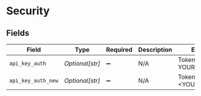 # Security


## Fields

| Field                | Type                 | Required             | Description          | Example              |
| -------------------- | -------------------- | -------------------- | -------------------- | -------------------- |
| `api_key_auth`       | *Optional[str]*      | :heavy_minus_sign:   | N/A                  | Token YOUR_API_KEY   |
| `api_key_auth_new`   | *Optional[str]*      | :heavy_minus_sign:   | N/A                  | Token <YOUR_API_KEY> |